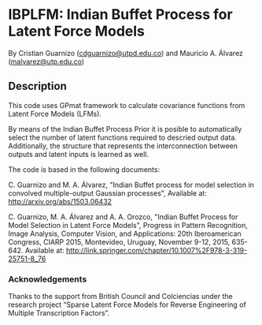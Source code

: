 # IBPLFM: Indian Buffet Process for Latent Force Models
By Cristian Guarnizo (cdguarnizo@utpd.edu.co) and Mauricio A. Álvarez (malvarez@utp.edu.co)

## Description
This code uses GPmat framework to calculate covariance functions
from Latent Force Models (LFMs).

By means of the Indian Buffet Process Prior it is posible to automatically
select the number of latent functions required to descried output data.
Additionally, the structure that represents the interconnection between
outputs and latent inputs is learned as well.

The code is based in the following documents:

C. Guarnizo and M. A. Álvarez, "Indian Buffet process for model selection in convolved multiple-output Gaussian processes",
Available at: http://arxiv.org/abs/1503.06432

C. Guarnizo, M. A. Álvarez and A. A. Orozco, "Indian Buffet Process for Model Selection in Latent Force Models",
Progress in Pattern Recognition, Image Analysis, Computer Vision, and Applications: 20th Iberoamerican Congress, CIARP 2015, Montevideo, Uruguay, November 9-12, 2015, 635-642.
Available at: http://link.springer.com/chapter/10.1007%2F978-3-319-25751-8_76

### Acknowledgements

Thanks to the support from British Council and Colciencias under the research project “Sparse Latent Force Models for Reverse Engineering of Multiple Transcription Factors”.
